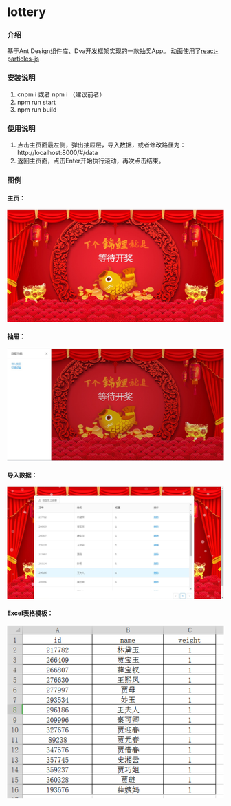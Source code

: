 # lottery

### 介绍
基于Ant Design组件库、Dva开发框架实现的一款抽奖App。
动画使用了[react-particles-js](https://www.npmjs.com/package/react-particles-js)

### 安装说明

1. cnpm i 或者 npm i （建议前者）
2. npm run start
3. npm run build

### 使用说明

1. 点击主页面最左侧，弹出抽屉层，导入数据，或者修改路径为：http://localhost:8000/#/data
2. 返回主页面，点击Enter开始执行滚动，再次点击结束。

### 图例
#### 主页：
![image](https://github.com/JxSx/lottery/raw/master/resource/home.jpg)

#### 抽屉：
![image](https://github.com/JxSx/lottery/raw/master/resource/drawer.jpg)

#### 导入数据：
![image](https://github.com/JxSx/lottery/raw/master/resource/data.jpg)
 
#### Excel表格模板：
![image](https://github.com/JxSx/lottery/raw/master/resource/excel.png)
